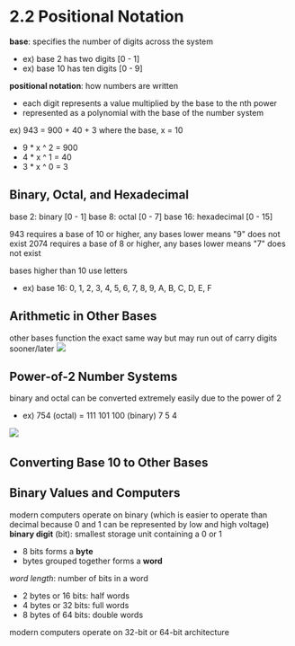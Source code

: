 # 2.2 Positional Notation
**base**: specifies the number of digits across the system
- ex) base 2 has two digits [0 - 1]
- ex) base 10 has ten digits [0 - 9]

**positional notation**: how numbers are written
- each digit represents a value multiplied by the base to the nth power
- represented as a polynomial with the base of the number system

ex) 943 = 900 + 40 + 3
where the base, x = 10
- 9 * x ^ 2 = 900
- 4 * x ^ 1 = 40
- 3 * x ^ 0 = 3

## Binary, Octal, and Hexadecimal 
base 2: binary [0 - 1]
base 8: octal [0 - 7]
base 16: hexadecimal [0 - 15]

943 requires a base of 10 or higher, any bases lower means "9" does not exist
2074 requires a base of 8 or higher, any bases lower means "7" does not exist

bases higher than 10 use letters
- ex) base 16: 0, 1, 2, 3, 4, 5, 6, 7, 8, 9, A, B, C, D, E, F

## Arithmetic in Other Bases
other bases function the exact same way but may run out of carry digits sooner/later
![](..\..\.pastes\2021-06-18-16-57-11.png)

## Power-of-2 Number Systems
binary and octal can be converted extremely easily due to the power of 2
- ex) 754 (octal) = 111 101 100 (binary)
                 7     5     4

![](..\..\.pastes\2021-06-18-16-59-38.png)

## Converting Base 10 to Other Bases


## Binary Values and Computers
modern computers operate on binary (which is easier to operate than decimal because 0 and 1 can be represented by low and high voltage)
**binary digit** (bit): smallest storage unit containing a 0 or 1
- 8 bits forms a **byte**
- bytes grouped together forms a **word**

_word length_: number of bits in a word
- 2 bytes or 16 bits: half words 
- 4 bytes or 32 bits: full words
- 8 bytes of 64 bits: double words

modern computers operate on 32-bit or 64-bit architecture
